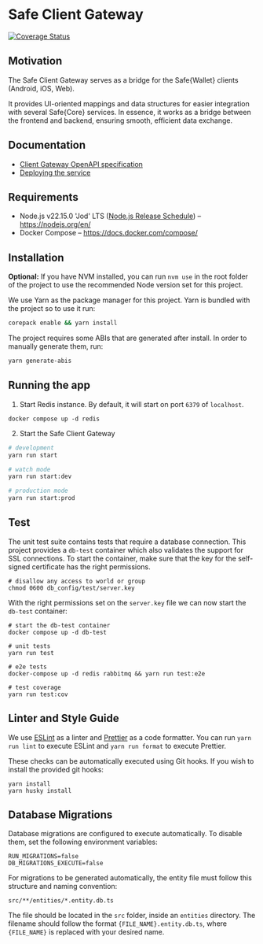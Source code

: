 # Safe Client Gateway

[![Coverage Status](https://coveralls.io/repos/github/safe-global/safe-client-gateway/badge.svg?branch=main)](https://coveralls.io/github/safe-global/safe-client-gateway?branch=main)

## Motivation

The Safe Client Gateway serves as a bridge for the Safe{Wallet} clients (Android, iOS, Web).

It provides UI-oriented mappings and data structures for easier integration with several Safe{Core} services. In essence, it works as a bridge between the frontend and backend, ensuring smooth, efficient data exchange.

## Documentation

- [Client Gateway OpenAPI specification](https://safe-client.safe.global/index.html)
- [Deploying the service](https://github.com/safe-global/safe-infrastructure)

## Requirements

- Node.js v22.15.0 'Jod' LTS ([Node.js Release Schedule](https://nodejs.org/en/about/previous-releases)) – https://nodejs.org/en/
- Docker Compose – https://docs.docker.com/compose/

## Installation

**Optional:** If you have NVM installed, you can run `nvm use` in the root folder of the project to use the recommended
Node version set for this project.

We use Yarn as the package manager for this project. Yarn is bundled with the project so to use it run:

```bash
corepack enable && yarn install
```

The project requires some ABIs that are generated after install. In order to manually generate them, run:

```bash
yarn generate-abis
```

## Running the app

1. Start Redis instance. By default, it will start on port `6379` of `localhost`.

```shell
docker compose up -d redis
```

2. Start the Safe Client Gateway

```bash
# development
yarn run start

# watch mode
yarn run start:dev

# production mode
yarn run start:prod
```

## Test

The unit test suite contains tests that require a database connection.
This project provides a `db-test` container which also validates the support for SSL connections.
To start the container, make sure that the key for the self-signed certificate
has the right permissions.

```shell
# disallow any access to world or group
chmod 0600 db_config/test/server.key
```

With the right permissions set on the `server.key` file we can now start the `db-test` container:

```shell
# start the db-test container
docker compose up -d db-test

# unit tests
yarn run test

# e2e tests
docker-compose up -d redis rabbitmq && yarn run test:e2e

# test coverage
yarn run test:cov
```

## Linter and Style Guide

We use [ESLint](https://eslint.org/) as a linter and [Prettier](https://prettier.io/) as a code formatter.
You can run `yarn run lint` to execute ESLint and `yarn run format` to execute Prettier.

These checks can be automatically executed using Git hooks. If you wish to install the provided git hooks:

```shell
yarn install
yarn husky install
```

## Database Migrations

Database migrations are configured to execute automatically. To disable them, set the following environment variables:

```
RUN_MIGRATIONS=false
DB_MIGRATIONS_EXECUTE=false
```

For migrations to be generated automatically, the entity file must follow this structure and naming convention:

`src/**/entities/*.entity.db.ts`

The file should be located in the `src` folder, inside an `entities` directory. The filename should follow the format `{FILE_NAME}.entity.db.ts`, where `{FILE_NAME}` is replaced with your desired name.
